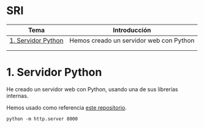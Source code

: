 # SRI
| Tema  | Introducción  |
|---|---|
| [1. Servidor Python](README.md#1-servidor-python)  | Hemos creado un servidor web con Python |
|   |   |
|   |   |

# 1. Servidor Python
He creado un servidor web con Python, usando una de sus librerías internas.

Hemos usado como referencia [este repositorio](https://gist.github.com/bxt/3491401).

`python -m http.server 8000`

